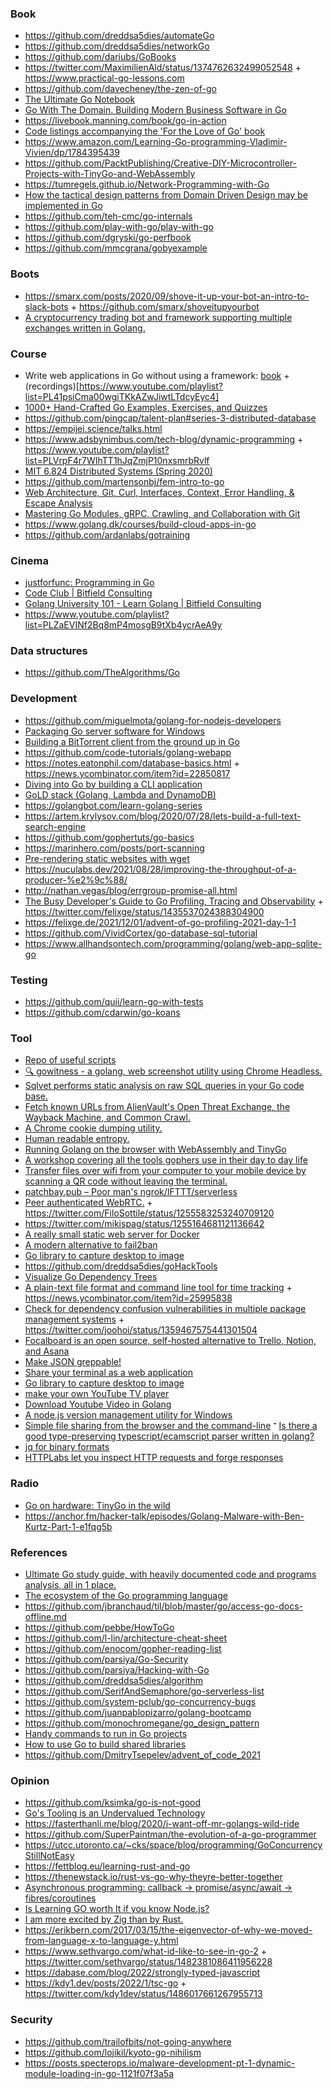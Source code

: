 ### Book

- https://github.com/dreddsa5dies/automateGo
- https://github.com/dreddsa5dies/networkGo
- https://github.com/dariubs/GoBooks
- https://twitter.com/MaximilienAld/status/1374762632499052548 + https://www.practical-go-lessons.com
- https://github.com/davecheney/the-zen-of-go
- [The Ultimate Go Notebook](https://docs.google.com/document/d/1QQq8Yf90ar59OUQM6qRDS6Bwk5hfOCpcqw_WUX43YOg/edit)
- [Go With The Domain. Building Modern Business Software in Go](https://news.ycombinator.com/item?id=27140724)
- https://livebook.manning.com/book/go-in-action
- [Code listings accompanying the 'For the Love of Go' book](https://github.com/bitfield/ftl-code)
- https://www.amazon.com/Learning-Go-programming-Vladimir-Vivien/dp/1784395439
- https://github.com/PacktPublishing/Creative-DIY-Microcontroller-Projects-with-TinyGo-and-WebAssembly
- https://tumregels.github.io/Network-Programming-with-Go
- [How the tactical design patterns from Domain Driven Design may be implemented in Go](https://github.com/marcusolsson/goddd)
- https://github.com/teh-cmc/go-internals
- https://github.com/play-with-go/play-with-go
- https://github.com/dgryski/go-perfbook
- https://github.com/mmcgrana/gobyexample

### Boots

- https://smarx.com/posts/2020/09/shove-it-up-your-bot-an-intro-to-slack-bots + https://github.com/smarx/shoveitupyourbot
- [A cryptocurrency trading bot and framework supporting multiple exchanges written in Golang.](https://github.com/thrasher-corp/gocryptotrader)


### Course

- Write web applications in Go without using a framework: [book](https://leanpub.com/antitextbookGo) + (recordings)[https://www.youtube.com/playlist?list=PL41psiCma00wgiTKkAZwJiwtLTdcyEyc4]
- [1000+ Hand-Crafted Go Examples, Exercises, and Quizzes](https://github.com/inancgumus/learngo)
- https://github.com/pingcap/talent-plan#series-3-distributed-database
- https://empijei.science/talks.html
- https://www.adsbynimbus.com/tech-blog/dynamic-programming + https://www.youtube.com/playlist?list=PLVrpF4r7WIhTT1hJqZmjP10nxsmrbRvlf
- [MIT 6.824 Distributed Systems (Spring 2020)](https://www.youtube.com/playlist?list=PLrw6a1wE39_tb2fErI4-WkMbsvGQk9_UB)
- https://github.com/martensonbj/fem-intro-to-go
- [Web Architecture, Git, Curl, Interfaces, Context, Error Handling, & Escape Analysis](https://www.udemy.com/course/learn-golang)
- [Mastering Go Modules, gRPC, Crawling, and Collaboration with Git](https://www.udemy.com/course/golang-tutorial)
- https://www.golang.dk/courses/build-cloud-apps-in-go
- https://github.com/ardanlabs/gotraining

### Cinema

- [justforfunc: Programming in Go](https://www.youtube.com/channel/UC_BzFbxG2za3bp5NRRRXJSw/playlists)
- [Code Club | Bitfield Consulting](https://www.youtube.com/playlist?list=PLEcwzBXTPUE_YQR7R0BRtHBYJ0LN3Y0i3)
- [Golang University 101 - Learn Golang | Bitfield Consulting](https://www.youtube.com/playlist?list=PLEcwzBXTPUE9V1o8mZdC9tNnRZaTgI-1P)
- https://www.youtube.com/playlist?list=PLZaEVINf2Bq8mP4mosgB9tXb4ycrAeA9y

### Data structures

- https://github.com/TheAlgorithms/Go


### Development

- https://github.com/miguelmota/golang-for-nodejs-developers
- [Packaging Go server software for Windows](https://twitter.com/benbjohnson/status/1360605093834424321)
- [Building a BitTorrent client from the ground up in Go](https://blog.jse.li/posts/torrent)
- https://github.com/code-tutorials/golang-webapp
- https://notes.eatonphil.com/database-basics.html + https://news.ycombinator.com/item?id=22850817
- [Diving into Go by building a CLI application](https://news.ycombinator.com/item?id=23318137)
- [GoLD stack (Golang, Lambda and DynamoDB)](https://dev.to/prozz/introduction-to-the-gold-stack-5b66)
- https://golangbot.com/learn-golang-series
- https://artem.krylysov.com/blog/2020/07/28/lets-build-a-full-text-search-engine
- https://github.com/gophertuts/go-basics
- https://marinhero.com/posts/port-scanning
- [Pre-rendering static websites with wget](https://apex.sh/blog/post/pre-render-wget)
- https://nuculabs.dev/2021/08/28/improving-the-throughput-of-a-producer-%e2%9c%88/
- http://nathan.vegas/blog/errgroup-promise-all.html
- [The Busy Developer's Guide to Go Profiling, Tracing and Observability](https://github.com/DataDog/go-profiler-notes/blob/main/guide/README.md) + https://twitter.com/felixge/status/1435537024388304900
- https://felixge.de/2021/12/01/advent-of-go-profiling-2021-day-1-1
- https://github.com/VividCortex/go-database-sql-tutorial
- https://www.allhandsontech.com/programming/golang/web-app-sqlite-go

### Testing

- https://github.com/quii/learn-go-with-tests
- https://github.com/cdarwin/go-koans

### Tool

- [Repo of useful scripts](https://github.com/lc/hacks)
- [🔍 gowitness - a golang, web screenshot utility using Chrome Headless.](https://github.com/sensepost/gowitness)
- [Sqlvet performs static analysis on raw SQL queries in your Go code base. ](https://github.com/houqp/sqlvet)
- [Fetch known URLs from AlienVault's Open Threat Exchange, the Wayback Machine, and Common Crawl.](https://github.com/lc/gau)
- [A Chrome cookie dumping utility.](https://github.com/CCob/gookies)
- [Human readable entropy.](https://gitlab.com/NebulousLabs/entropy-mnemonics)
- [Running Golang on the browser with WebAssembly and TinyGo](https://marianogappa.github.io/software/2020/04/01/webassembly-tinygo-cheesse)
- [A workshop covering all the tools gophers use in their day to day life](https://github.com/campoy/go-tooling-workshop)
- [Transfer files over wifi from your computer to your mobile device by scanning a QR code without leaving the terminal. ](https://github.com/claudiodangelis/qrcp)
- [patchbay.pub – Poor man's ngrok/IFTTT/serverless](https://news.ycombinator.com/item?id=21639066)
- [Peer authenticated WebRTC.](https://github.com/saljam/webwormhole) + https://twitter.com/FiloSottile/status/1255583253240709120
- https://twitter.com/mikispag/status/1255164681121136642
- [A really small static web server for Docker](https://github.com/PierreZ/goStatic)
- [A modern alternative to fail2ban](https://github.com/crowdsecurity/crowdsec)
- [Go library to capture desktop to image](https://github.com/kbinani/screenshot)
- https://github.com/dreddsa5dies/goHackTools
- [Visualize Go Dependency Trees](https://github.com/KyleBanks/depth)
- [A plain-text file format and command line tool for time tracking](https://github.com/jotaen/klog) + https://news.ycombinator.com/item?id=25995838
- [Check for dependency confusion vulnerabilities in multiple package management systems](https://github.com/visma-prodsec/confused) + https://twitter.com/joohoi/status/1359467575441301504
- [Focalboard is an open source, self-hosted alternative to Trello, Notion, and Asana](https://github.com/mattermost/focalboard)
- [Make JSON greppable!](https://github.com/tomnomnom/gron)
- [Share your terminal as a web application](https://github.com/yudai/gotty)
- [Go library to capture desktop to image](https://github.com/kbinani/screenshot)
- [make your own YouTube TV player](https://github.com/cbix/gotubecast)
- [Download Youtube Video in Golang](https://github.com/kkdai/youtube)
- [A node.js version management utility for Windows](https://github.com/coreybutler/nvm-windows)
- [Simple file sharing from the browser and the command-line](https://github.com/schollz/share)
־ [Is there a good type-preserving typescript/ecamscript parser written in golang?](https://twitter.com/kdy1dev/status/1484428024187523073)
- [jq for binary formats](https://github.com/wader/fq)
- [HTTPLabs let you inspect HTTP requests and forge responses](https://github.com/qustavo/httplab)

### Radio

- [Go on hardware: TinyGo in the wild](https://twitter.com/GoTimeFM/status/1443592475990388738)
- https://anchor.fm/hacker-talk/episodes/Golang-Malware-with-Ben-Kurtz-Part-1-e1fqg5b

### References

- [Ultimate Go study guide, with heavily documented code and programs analysis, all in 1 place.](https://github.com/hoanhan101/ultimate-go)
- [The ecosystem of the Go programming language](https://henvic.dev/posts/go)
- https://github.com/jbranchaud/til/blob/master/go/access-go-docs-offline.md
- https://github.com/pebbe/HowToGo
- https://github.com/l-lin/architecture-cheat-sheet
- https://github.com/enocom/gopher-reading-list
- https://github.com/parsiya/Go-Security
- https://github.com/parsiya/Hacking-with-Go
- https://github.com/dreddsa5dies/algorithm
- https://github.com/SerifAndSemaphore/go-serverless-list
- https://github.com/system-pclub/go-concurrency-bugs
- https://github.com/juanpablopizarro/golang-bootcamp
- https://github.com/monochromegane/go_design_pattern
- [Handy commands to run in Go projects](https://github.com/nikolaydubina/go-recipes)
- [How to use Go to build shared libraries](https://github.com/jbuberel/buildmodeshared)
- https://github.com/DmitryTsepelev/advent_of_code_2021

### Opinion

- https://github.com/ksimka/go-is-not-good
- [Go's Tooling is an Undervalued Technology](https://nullprogram.com/blog/2020/01/21)
- https://fasterthanli.me/blog/2020/i-want-off-mr-golangs-wild-ride
- https://github.com/SuperPaintman/the-evolution-of-a-go-programmer
- https://utcc.utoronto.ca/~cks/space/blog/programming/GoConcurrencyStillNotEasy
- https://fettblog.eu/learning-rust-and-go
- https://thenewstack.io/rust-vs-go-why-theyre-better-together
- [Asynchronous programming: callback -> promise/async/await -> fibres/coroutines](https://twitter.com/doubaokun/status/1380570950924652548)
- [Is Learning GO worth It if you know Node.js?](https://news.ycombinator.com/item?id=26939626)
- [I am more excited by Zig than by Rust.](https://twitter.com/mitchellh/status/1435670230215192579)
- https://erikbern.com/2017/03/15/the-eigenvector-of-why-we-moved-from-language-x-to-language-y.html
- https://www.sethvargo.com/what-id-like-to-see-in-go-2 + https://twitter.com/sethvargo/status/1482381086411956228
- https://dabase.com/blog/2022/strongly-typed-javascript
- https://kdy1.dev/posts/2022/1/tsc-go + https://twitter.com/kdy1dev/status/1486017661267955713

### Security

- https://github.com/trailofbits/not-going-anywhere
- https://github.com/lojikil/kyoto-go-nihilism
- https://posts.specterops.io/malware-development-pt-1-dynamic-module-loading-in-go-1121f07f3a5a

